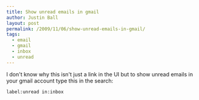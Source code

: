 ```yaml
---
title: Show unread emails in gmail
author: Justin Ball
layout: post
permalink: /2009/11/06/show-unread-emails-in-gmail/
tags:
  - email
  - gmail
  - inbox
  - unread
---
```

I don't know why this isn't just a link in the UI but to show unread emails in your gmail account type this in the search:

    label:unread in:inbox